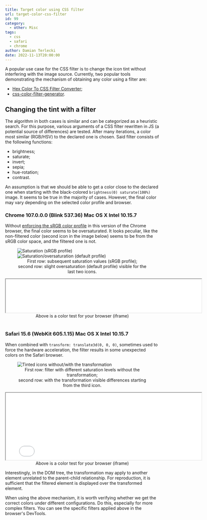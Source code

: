 ```yaml
---
title: Target color using CSS filter
url: target-color-css-filter
id: 99
category:
  - other: Misc
tags:
  - css
  - safari
  - chrome
author: Damian Terlecki
date: 2022-11-13T20:00:00
---
```


A popular use case for the CSS filter is to change the icon tint without interfering with the image source.
Currently, two popular tools demonstrating the mechanism of obtaining any color using a filter are:
- [Hex Color To CSS Filter Converter](https://isotropic.co/tool/hex-color-to-css-filter/);
- [css-color-filter-generator](https://angel-rs.github.io/css-color-filter-generator/).

## Changing the tint with a filter

The algorithm in both cases is similar and can be categorized as a heuristic search.
For this purpose, various arguments of a CSS filter rewritten in JS (a potential source of differences) are tested.
After many iterations, a color most similar (RGB/HSV) to the declared one is chosen.
Said filter consists of the following functions:
- brightness;
- saturate;
- invert;
- sepia;
- hue-rotation;
- contrast.

An assumption is that we should be able to get a color close to the declared one when starting with the black-colored `brightness(0) saturate(100%)` image.
It seems to be true in the majority of cases. However, the final color may vary depending on the selected color profile and browser.

### Chrome 107.0.0.0 (Blink 537.36) Mac OS X Intel 10.15.7

Without [enforcing the sRGB color profile](brave://flags/#force-color-profile) in this version of the Chrome browser, the final color seems to be oversaturated.
It looks peculiar, like the non-filtered color (second icon in the image below) seems to be from the sRGB color space, and the filtered one is not. 

<figure class="flex">
  <img src="/img/hq/filter-color-saturated.png" alt="Saturation (sRGB profile)" title="Saturation (sRGB profile)">
  <img src="/img/hq/filter-color-oversaturated.png" alt="Saturation/oversaturation (default profile)" title="Saturation/oversaturation (default profile)">
  <figcaption><center>First row: subsequent saturation values (sRGB profile);<br/>second row: slight oversaturation (default profile) visible for the last two icons.</center></figcaption>
</figure>
<center>
  <iframe width="640" scrolling="no" height="110" src="/resources/filter-color.html" ></iframe>
  <figcaption>Above is a color test for your browser (iframe)</figcaption>
</center>
<br/>

### Safari 15.6 (WebKit 605.1.15) Mac OS X Intel 10.15.7
When combined with `transform: translate3d(0, 0, 0)`, sometimes used to force the hardware acceleration, the filter results in some unexpected colors on the Safari browser. 

<figure class="flex">
  <img src="/img/hq/filter-color-transformed.png" alt="Tinted icons without/with the transformation" title="Tinted icons without/with the transformation">
  <figcaption><center>First row: filter with different saturation levels without the transformation;<br/>second row: with the transformation visible differences starting from the third icon.</center></figcaption>
</figure>
<center>
<iframe width="640" scrolling="no" height="220" src="/resources/filter-color-3d.html" ></iframe>
  <figcaption>Above is a color test for your browser (iframe)</figcaption>
</center>

Interestingly, in the DOM tree, the transformation may apply to another element unrelated to the parent-child relationship.
For reproduction, it is sufficient that the filtered element is displayed over the transformed element.

When using the above mechanism, it is worth verifying whether we get the correct colors under different configurations.
Do this, especially for more complex filters.
You can see the specific filters applied above in the browser's DevTools.
